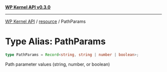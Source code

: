[**WP Kernel API v0.3.0**](../../README.md)

---

[WP Kernel API](../../README.md) / [resource](../README.md) / PathParams

# Type Alias: PathParams

```ts
type PathParams = Record<string, string | number | boolean>;
```

Path parameter values (string, number, or boolean)
